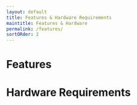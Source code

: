 ```yaml
---
layout: default
title: Features & Hardware Requirements
maintitle: Features & Hardware
permalink: /features/
sortORder: 2
---
```


# Features

# Hardware Requirements

